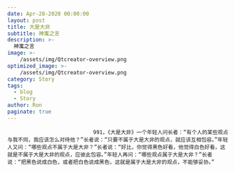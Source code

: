 ```yaml
---
date: Apr-28-2020 00:00:00
layout: post
title: 大是大非
subtitle: 神寓之言
description: >-
  神寓之言
image: >-
    /assets/img/Qtcreator-overview.png
optimized_image: >-
    /assets/img/Qtcreator-overview.png
category: Story
tags:
  - blog
  - Story
author: Ron
paginate: true
---
```


							　　991，《大是大非》一个年轻人问长者：“有个人的某些观点与我不同，我应该怎么对待他？”长者说：“只要不属于大是大非的观点，就应该互相包容。”年轻人又问：“哪些观点不属于大是大非？”长者说：“好比，你觉得黑色好看，他觉得白色好看，这就是不属于大是大非的观点，应彼此包容。”年轻人再问：“哪些观点属于大是大非？”长者说：“把黑色说成白色，或者把白色说成黑色，这就是属于大是大非的观点，不能够妥协。”
							
							
						
